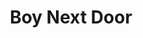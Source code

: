 --- 
title: "Boy Next Door"
publishdate: "2019-8-6T16:48:46+02:00"
src: "https://365manga.net/manga/boy-next-door"
image: "https://data.365manga.net/images/thumbnails/6677-boy-next-door.jpg"
description: "From Liquid Passion: Takeshi is straight until he sees Kazuya lying naked on his friend's couch. After their intimate encounter, can they find a way to make a relationship work and manage to survive on their unusual part time job? A series of short chapters currently running in Mellow Mellow. From 'Sweet Tale' collection of short stories/oneshots: Story 1. Boy Next Door Story 2. One Heart Story 3. Otoshimono Story…"
---